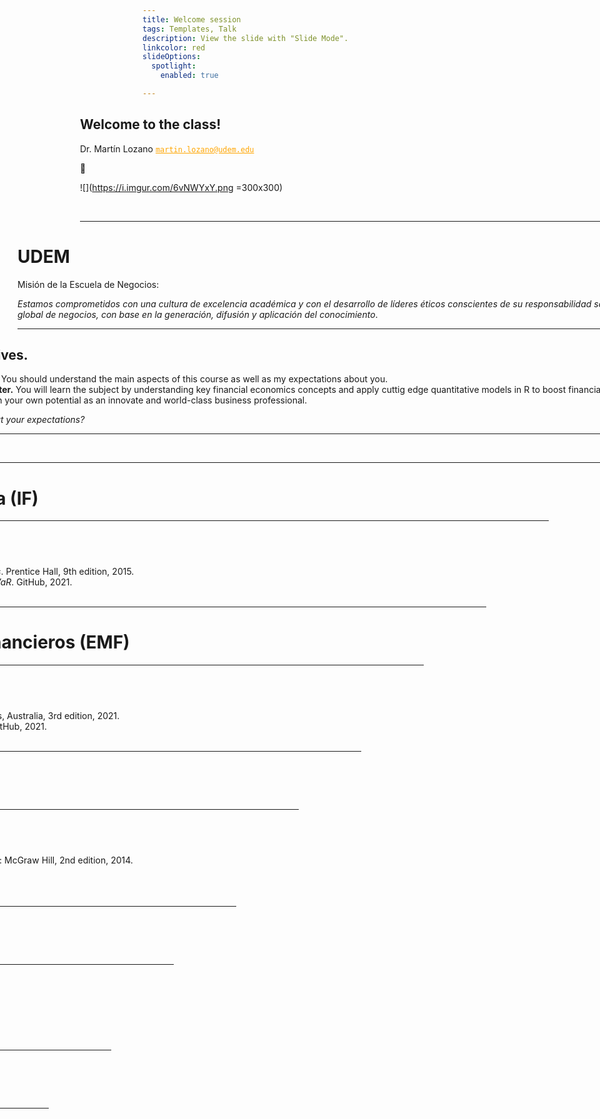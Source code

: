 ```yaml
---
title: Welcome session
tags: Templates, Talk
description: View the slide with "Slide Mode".
linkcolor: red
slideOptions:
  spotlight:
    enabled: true

---
```


<!-- .slide: data-background="https://i.imgur.com/8rWMxe4.jpg" data-background-color="#0E0047" data-background-opacity="0.5"-->
<!-- .slide: data-transition="concave" -->
<div style="margin-left:-100px; margin-top:0px; width:1150px">

## Welcome to the class! 

Dr. Martín Lozano <a href='mailto:martin.lozano@udem.edu' style='color: orange;'>`martin.lozano@udem.edu`</a> 

:slightly_smiling_face: 

![](https://i.imgur.com/6vNWYxY.png =300x300)

<div style="text-align: right"> Fall 2021 </div>

---

<!-- .slide: data-background="https://i.imgur.com/8rWMxe4.jpg" data-background-color="#0E0047" data-background-opacity="0.5"-->
<!-- .slide: data-transition="concave" -->
<div style="margin-left:-100px; margin-top:0px; width:1150px">

# UDEM

Misión de la Escuela de Negocios:

*Estamos comprometidos con una cultura de excelencia académica y con el desarrollo de líderes éticos conscientes de su responsabilidad social, dentro de un entorno global de negocios, con base en la generación, difusión y aplicación del conocimiento*.

---

<!-- .slide: data-background="https://i.imgur.com/8rWMxe4.jpg" data-background-color="#0E0047" data-background-opacity="0.5"-->
<!-- .slide: data-transition="concave" -->

<div style="margin-left:-100px; margin-top:0px; width:1150px">

## Objectives.

* **Today.** You should understand the main aspects of this course as well as my expectations about you.
* **Semester.** You will learn the subject by understanding key financial economics concepts and apply cuttig edge quantitative models in R to boost financial analysis and unleash your own potential as an innovate and world-class business professional.

*What about your expectations?*

---

<!-- .slide: data-background="https://i.imgur.com/M2lCepI.jpg" data-background-color="#0E0047" data-background-opacity="0.5"-->
<!-- .slide: data-transition="concave" -->

<div style="margin-left:-100px; margin-top:0px; width:1150px">

![yoda](https://memegenerator.net/img/instances/66363186.jpg)

---

<!-- .slide: data-background="https://i.imgur.com/8rWMxe4.jpg" data-background-color="#0E0047" data-background-opacity="0.5"-->

<div style="margin-left:-100px; margin-top:0px; width:1150px">
<!-- .slide: data-transition="concave" -->

# Ingeniería financiera (IF)

----

<!-- .slide: data-background="https://i.imgur.com/8rWMxe4.jpg" data-background-color="#0E0047" data-background-opacity="0.5"-->

<div style="margin-left:-100px; margin-top:0px; width:1150px">

## IF References:

* John C. Hull. *Options, Futures, and Other Derivatives*. Prentice Hall, 9th edition, 2015.
* Martín Lozano. *Options, stochastic processes, and VaR*. GitHub, 2021.
* Others.

---

<!-- .slide: data-background="https://i.imgur.com/8rWMxe4.jpg" data-background-color="#0E0047" data-background-opacity="0.5"-->

<div style="margin-left:-100px; margin-top:0px; width:1150px">
<!-- .slide: data-transition="concave" -->

# Econometría para los mercados financieros (EMF)

----

<!-- .slide: data-background="https://i.imgur.com/8rWMxe4.jpg" data-background-color="#0E0047" data-background-opacity="0.5"-->

<div style="margin-left:-100px; margin-top:0px; width:1150px">
<!-- .slide: data-transition="concave" -->

## EMF References:

* Rob Hyndman and G. Athanasopoulos. *Forecasting: Principles and Practice*. OTexts, Australia, 3rd edition, 2021.
* Martín Lozano. *Forecast with automatic machine learning and other techniques*. GitHub, 2021.
* Others.

---

<!-- .slide: data-background="https://i.imgur.com/8rWMxe4.jpg" data-background-color="#0E0047" data-background-opacity="0.5"-->

<div style="margin-left:-100px; margin-top:0px; width:1150px">
<!-- .slide: data-transition="concave" -->

# Administración de riesgos financieros (ARF)

----

<!-- .slide: data-background="https://i.imgur.com/8rWMxe4.jpg" data-background-color="#0E0047" data-background-opacity="0.5"-->

<div style="margin-left:-100px; margin-top:0px; width:1150px">
<!-- .slide: data-transition="concave" -->

## ARF References:

* Michel Crouhy, Dan Galai, and Robert Mark. *The Essentials of Risk Management*. Hardcover-January 7. New York: McGraw Hill, 2nd edition, 2014.
* John C. Hull. *Options, Futures, and Other Derivatives*. Prentice Hall, 9th edition, 2015.
* Martín Lozano. *Credit risk*. GitHub, 2021.
* Others.

---

<!-- .slide: data-background="https://i.imgur.com/8rWMxe4.jpg" data-background-color="#0E0047" data-background-opacity="0.5"-->

<div style="margin-left:-100px; margin-top:0px; width:1150px">
<!-- .slide: data-transition="concave" -->

# Programación y modelización financiera (PMF)

----

<!-- .slide: data-background="https://i.imgur.com/8rWMxe4.jpg" data-background-color="#0E0047" data-background-opacity="0.5"-->

<div style="margin-left:-100px; margin-top:0px; width:1150px">
<!-- .slide: data-transition="concave" -->

## PMF References:

* David Ruppert and David S Matteson. Statistics and data analysis for financial engineering, volume 13. Springer, 2011.
* Martín Lozano. *Financial modeling in R*. GitHub, 2021.
* Others.

---

<!-- .slide: data-background="https://i.imgur.com/8rWMxe4.jpg" data-background-color="#0E0047" data-background-opacity="0.5"-->

<div style="margin-left:-100px; margin-top:0px; width:1150px">
<!-- .slide: data-transition="concave" -->

# Microecomía para administradores (MPA)

----

<!-- .slide: data-background="https://i.imgur.com/8rWMxe4.jpg" data-background-color="#0E0047" data-background-opacity="0.5"-->

<div style="margin-left:-100px; margin-top:0px; width:1150px">
<!-- .slide: data-transition="concave" -->

## MPA References:

* Michael Parkin. *Microeconomía. Versión para Latinoamérica*, 9th edición. 13. Pearson Education, 2010.
* Federal Reserve Bank of St. Louis teaching resources.
* Khan Academy teaching resources.

---

<!-- .slide: data-background="https://i.imgur.com/8rWMxe4.jpg" data-background-color="#0E0047" data-background-opacity="0.5"-->

<div style="margin-left:-100px; margin-top:0px; width:1150px">
<!-- .slide: data-transition="concave" -->

## My expectations about you.

![bloom](https://wordpressua.uark.edu/wp-content/uploads/sites/315/2013/09/Blooms_Taxonomy_pyramid_cake-style-use-with-permission.jpg =650x500)

---

<!-- .slide: data-background="https://i.imgur.com/8rWMxe4.jpg" data-background-color="#0E0047" data-background-opacity="0.5"-->

<div style="margin-left:-100px; margin-top:0px; width:1150px">
<!-- .slide: data-transition="concave" -->

## Advice & comments.

* First time in one of my courses? Enrolled in two? :heavy_check_mark:
* Contact me if you need: <a href='mailto:martin.lozano@udem.edu' style='color: orange;'>`martin.lozano@udem.edu`</a> :email:
* Are you receiving my emails? Am I in your spam list? :wastebasket:
* Avoid frustration and other negative feelings :rage:
* This is a collaboration not a competition :relieved:
* Study hard because my expectations are high :muscle:
* See more recommendations in the syllabus :eyes:
* Are you enrolled in PEF 1? :bell:

---

<!-- .slide: data-background="https://i.imgur.com/8rWMxe4.jpg" data-background-color="#0E0047" data-background-opacity="0.5"-->

<div style="margin-left:-100px; margin-top:0px; width:1150px">
<!-- .slide: data-transition="concave" -->

### **R, RStudio, Git, GitHub, LaTeX, Rmarkdown.**

* It is an industry requirement around the world.
* Participate in the fourth industrial revolution.
* Access to interesting jobs in economics and finance.
* Differentiate with respect to other business careers.
* Actively participte in the FinTech industry.
* Coding improves problem solving & analytical thinking. 
* Aligned with the 17 UN Sustainable Development Goals.
* Boosts competitiveness and efficiency.
* Evolve from a final user to a junior software developer.
* Because finance is about data.

---

<!-- .slide: data-background="https://i.imgur.com/8rWMxe4.jpg" data-background-color="#0E0047" data-background-opacity="0.5"-->

<div style="margin-left:-100px; margin-top:0px; width:1150px">
<!-- .slide: data-transition="concave" -->

## Your learning process as a pseudocode.

```{r eval = FALSE}
learn <- FALSE # Initial condition.
inputs <- c(read, time, effort, assistance, others) # Initial inputs assigned.
# Learning process.
while (learn == FALSE) {
  understand <- study(inputs) # Evaluate study function.
  if (understand == FALSE) {
    print("Add more inputs and try again.")
    inputs <- inputs + 1
    }
  else { # Understanding is the way to learn.
    learn == TRUE
    print ("Well done!")
  }
  }
```

---

<!-- .slide: data-background="https://i.imgur.com/8rWMxe4.jpg" data-background-color="#0E0047" data-background-opacity="0.5"-->

<div style="margin-left:-100px; margin-top:0px; width:1150px">
<!-- .slide: data-transition="concave" -->

## Learning resources.

* **Professor.** Remember I can help.
* **Class sessions.** Recordings available for you.
* **Audio files.** I explain a few topics with my *melodic voice*.
* **Discussion forums.** Asynchronous interaction.
* **Email.** <a href='mailto:martin.lozano@udem.edu' style='color: orange;'>`martin.lozano@udem.edu`</a>
* **Meetings.** Individual or group 30 min. online meetings.
* **Books.** Available in PDF for your convenience.
* **Tutorials.** I explain how to do financial economics in R.
* **Others.** Valuable Internet resources.

*See the syllabus for more details.*

---

<!-- .slide: data-background="https://i.imgur.com/8rWMxe4.jpg" data-background-color="#0E0047" data-background-opacity="0.5"-->

<div style="margin-left:-100px; margin-top:0px; width:1150px">
<!-- .slide: data-transition="concave" -->

## Learning activities.
* **Exams.** $E_1 + E_2 = 40\%$.
* **Final exam.** $E_F = 30\%$. 
* **Homework assignments.** $H_1 + H_2 = 30\%$.
* **Datacamp.** Extra marks over the final mark.
* **Stickers.** Five marks over the next exam.
* **Non-graded.** Discussion forums and videos.

*See the syllabus for more details.*

---

<!-- .slide: data-background="https://i.imgur.com/8rWMxe4.jpg" data-background-color="#0E0047" data-background-opacity="0.5"-->

<div style="margin-left:-100px; margin-top:0px; width:1150px">
<!-- .slide: data-transition="concave" -->

## Final course evaluation.
* $F=0.4[0.7max⁡(E_1,E_2)+0.3min⁡(E_1,E_2)] +$
&nbsp; &nbsp; &nbsp; &nbsp;$0.3[0.7max⁡(H_1,H_2)+0.3min⁡(H_1,H_2) ]+0.3E_F$

Regular versus weighted averages. :open_mouth:

* Co-evaluation matters, $H_1$ and $H_2$ are calculated as:
```{r eval=FALSE}
fun <- function(AC, Hm) { # AC is auto & coevaluation, Hm is the group mark. 
  if (mean(AC) >= 70 && Hm >= 70 && any(AC == 0) == FALSE) { 
  H <- (0.7 * Hm) + (0.3 * mean(AC)) } # H is the final assignment mark.
  else {H <- min(mean(AC), Hm) } # Free-riders are penalized.
  H }
```
*See the syllabus for more details.*

---

<!-- .slide: data-background="https://i.imgur.com/8rWMxe4.jpg" data-background-color="#0E0047" data-background-opacity="0.5"-->

<div style="margin-left:-100px; margin-top:0px; width:1150px">
<!-- .slide: data-transition="concave" -->

# About me.

----

<!-- .slide: data-background="https://i.imgur.com/8rWMxe4.jpg" data-background-color="#0E0047" data-background-opacity="0.5"-->

<div style="margin-left:-100px; margin-top:0px; width:1150px">
<!-- .slide: data-transition="concave" -->

## My professional experience.

*I am a researcher in the area of quantitative finance and a lecturer in economics, finance and data science for under and postgraduate levels at different universities in the last 20 years. These include: London School of Business \& Finance; University of London; The University of Manchester; Universidad Complutense de Madrid; University of Liverpool; Tec de Monterrey; UANL; UDEM, among others. Also, I have experience in continuous education, consulting, and executive training in the area of finance.*

----

<!-- .slide: data-background="https://i.imgur.com/8rWMxe4.jpg" data-background-color="#0E0047" data-background-opacity="0.5"-->

<div style="margin-left:-100px; margin-top:0px; width:1150px">
<!-- .slide: data-transition="concave" -->

<!-- .slide: style="font-size: 32px;" -->

## My education.

* **Post Doc in Finance.** The University of Manchester.
* **PhD in Quantitative Finance.** The University of the Basque Country.
* **Doctor Europaeus.** Manchester Business School; University of Edinburgh; Humboldt University; Aarhus University; University of Vienna; Dublin City University; Queen Mary, University of London; University of St. Gallen.
* **5 postgraduate degrees:** Statistical Learning; Data Mining; Scientific Analysis of Data; Statistical Methods; Applied Statistics. UNED.
* **MSc in Quantitative Finance.** Universidad Complutense de Madrid.
* **MSc in Finance.** EGADE Business School.
* **BS in Economics.** Tec de Monterrey.
* **Professional training in data science.** The Alan Turing Institute, Strathclyde Business School, among others.

----

<!-- .slide: data-background="https://i.imgur.com/8rWMxe4.jpg" data-background-color="#0E0047" data-background-opacity="0.5"-->

<div style="margin-left:-100px; margin-top:0px; width:1150px">
<!-- .slide: data-transition="concave" -->

## My free time.

* I love art. I enjoy playing my Yamaha digital piano. I used to be an active keyboardist, piano player, and orchestra director.
* **My top painters.** Velázquez, Goya, Dalí, Picasso, Tamayo among others. 
* **My top musicians.** Chick Corea, Wynton Marsalis, Paco de Lucía, Dave Brubeck, George Gershwin, Leonard Bernstein, among others.

---

<!-- .slide: data-background="https://i.imgur.com/M2lCepI.jpg" data-background-color="#0E0047" data-background-opacity="0.5"-->
<!-- .slide: data-transition="concave" -->

<div style="margin-left:-100px; margin-top:0px; width:1150px">

![yoda](https://memegenerator.net/img/instances/66363186.jpg)

---

<!-- .slide: data-background="https://i.imgur.com/8rWMxe4.jpg" data-background-color="#0E0047" data-background-opacity="0.5"-->
<!-- .slide: data-transition="concave" -->
<div style="margin-left:-100px; margin-top:0px; width:1150px">

## Welcome to the class! 

Dr. Martín Lozano <a href='mailto:martin.lozano@udem.edu' style='color: orange;'>`martin.lozano@udem.edu`</a> 

:slightly_smiling_face: 

![](https://i.imgur.com/6vNWYxY.png =300x300)

<div style="text-align: right"> Fall 2021 </div>

